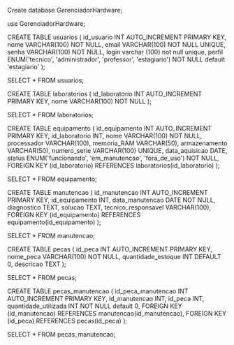 Create database GerenciadorHardware;

use GerenciadorHardware;

CREATE TABLE usuarios (
id_usuario INT AUTO_INCREMENT PRIMARY KEY,
nome VARCHAR(100) NOT NULL,
email VARCHAR(100) NOT NULL UNIQUE,
senha VARCHAR(100) NOT NULL,
login varchar (100) not null unique,
perfil ENUM('tecnico', 'administrador', 'professor', 'estagiario') NOT NULL default 'estagiario'
);

SELECT * FROM usuarios;

CREATE TABLE laboratorios (
id_laboratorio INT AUTO_INCREMENT PRIMARY KEY,
nome VARCHAR(100) NOT NULL
);


SELECT * FROM laboratorios;

CREATE TABLE equipamento (
id_equipamento INT AUTO_INCREMENT PRIMARY KEY,
id_laboratorio INT,
nome VARCHAR(100) NOT NULL,
processador VARCHAR(100),
memoria_RAM VARCHAR(50),
armazenamento VARCHAR(50),
numero_serie VARCHAR(100) UNIQUE,
data_aquisicao DATE,
status ENUM('funcionando', 'em_manutencao', 'fora_de_uso') NOT NULL,
FOREIGN KEY (id_laboratorio) REFERENCES laboratorios(id_laboratorio)
);


SELECT * FROM equipamento;

CREATE TABLE manutencao (
id_manutencao INT AUTO_INCREMENT PRIMARY KEY,
id_equipamento INT,
data_manutencao DATE NOT NULL,
diagnostico TEXT,
solucao TEXT,
tecnico_responsavel VARCHAR(100),
FOREIGN KEY (id_equipamento) REFERENCES equipamento(id_equipamento)
);


SELECT * FROM manutencao;

CREATE TABLE pecas (
id_peca INT AUTO_INCREMENT PRIMARY KEY,
nome_peca VARCHAR(100) NOT NULL,
quantidade_estoque INT DEFAULT 0,
descricao TEXT
);


SELECT * FROM pecas;



CREATE TABLE pecas_manutencao (
id_peca_manutencao INT AUTO_INCREMENT PRIMARY KEY,
id_manutencao INT,
id_peca INT,
quantidade_utilizada INT NOT NULL default 0,
FOREIGN KEY (id_manutencao) REFERENCES manutencao(id_manutencao),
FOREIGN KEY (id_peca) REFERENCES pecas(id_peca)
);


SELECT * FROM pecas_manutencao;
